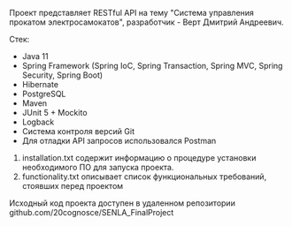 Проект представляет RESTful API на тему "Система управления прокатом электросамокатов", 
разработчик - Верт Дмитрий Андреевич.

Стек:
- Java 11
- Spring Framework (Spring IoC, Spring Transaction, Spring MVC, Spring Security, Spring Boot)
- Hibernate
- PostgreSQL
- Maven
- JUnit 5 + Mockito
- Logback
- Система контроля версий Git
- Для отладки API запросов использовался Postman

1. installation.txt содержит информацию о процедуре установки необходимого ПО для запуска проекта.
2. functionality.txt описывает список функциональных требований, стоявших перед проектом

Исходный код проекта доступен в удаленном репозитории github.com/20cognosce/SENLA_FinalProject

